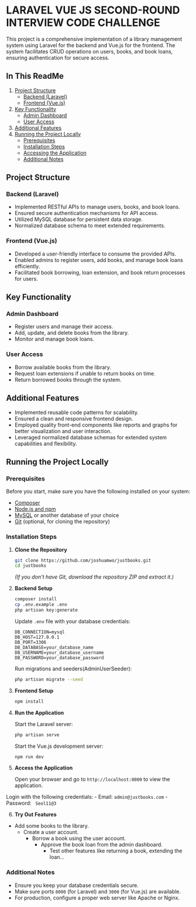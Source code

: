 # LARAVEL VUE JS SECOND-ROUND INTERVIEW CODE CHALLENGE

This project is a comprehensive implementation of a library management system using Laravel for the backend and Vue.js for the frontend. The system facilitates CRUD operations on users, books, and book loans, ensuring authentication for secure access.

## In This ReadMe

1. [Project Structure](#project-structure)
    - [Backend (Laravel)](#backend-laravel)
    - [Frontend (Vue.js)](#frontend-vuejs)
2. [Key Functionality](#key-functionality)
    - [Admin Dashboard](#admin-dashboard)
    - [User Access](#user-access)
3. [Additional Features](#additional-features)
4. [Running the Project Locally](#running-the-project-locally)
    - [Prerequisites](#prerequisites)
    - [Installation Steps](#installation-steps)
    - [Accessing the Application](#accessing-the-application)
    - [Additional Notes](#additional-notes)

## Project Structure

### Backend (Laravel)

-   Implemented RESTful APIs to manage users, books, and book loans.
-   Ensured secure authentication mechanisms for API access.
-   Utilized MySQL database for persistent data storage.
-   Normalized database schema to meet extended requirements.

### Frontend (Vue.js)

-   Developed a user-friendly interface to consume the provided APIs.
-   Enabled admins to register users, add books, and manage book loans efficiently.
-   Facilitated book borrowing, loan extension, and book return processes for users.

## Key Functionality

### Admin Dashboard

-   Register users and manage their access.
-   Add, update, and delete books from the library.
-   Monitor and manage book loans.

### User Access

-   Borrow available books from the library.
-   Request loan extensions if unable to return books on time.
-   Return borrowed books through the system.

## Additional Features

-   Implemented reusable code patterns for scalability.
-   Ensured a clean and responsive frontend design.
-   Employed quality front-end components like reports and graphs for better visualization and user interaction.
-   Leveraged normalized database schemas for extended system capabilities and flexibility.

## Running the Project Locally

### Prerequisites

Before you start, make sure you have the following installed on your system:

-   [Composer](https://getcomposer.org/)
-   [Node.js and npm](https://nodejs.org/)
-   [MySQL](https://www.mysql.com/) or another database of your choice
-   [Git](https://git-scm.com/) (optional, for cloning the repository)

### Installation Steps

1.  **Clone the Repository**

    ```bash
    git clone https://github.com/joshuamwo/justbooks.git
    cd justbooks
    ```

    _(If you don't have Git, download the repository ZIP and extract it.)_

2.  **Backend Setup**

    ```bash
    composer install
    cp .env.example .env
    php artisan key:generate
    ```

    Update `.env` file with your database credentials:

    ```
    DB_CONNECTION=mysql
    DB_HOST=127.0.0.1
    DB_PORT=3306
    DB_DATABASE=your_database_name
    DB_USERNAME=your_database_username
    DB_PASSWORD=your_database_password
    ```

    Run migrations and seeders(AdminUserSeeder):

    ```bash
    php artisan migrate --seed
    ```

3.  **Frontend Setup**

    ```bash
    npm install
    ```

4.  **Run the Application**

    Start the Laravel server:

    ```bash
    php artisan serve
    ```

    Start the Vue.js development server:

    ```bash
    npm run dev
    ```

5.  **Access the Application**

    Open your browser and go to `http://localhost:8000` to view the application.

   Login with the following credentials:
    - Email: 
            ```admin@justbooks.com```
    -Password:
            ``` Seol11@3```

6.  **Try Out Features**

   - Add some books to the library.
     - Create a user account.
       - Borrow a book using the user account.
        	- Approve the book loan from the admin dashboard.
        		- Test other features like returning a book, extending the loan...


### Additional Notes

-   Ensure you keep your database credentials secure.
-   Make sure ports `8000` (for Laravel) and `3000` (for Vue.js) are available.
-   For production, configure a proper web server like Apache or Nginx.
